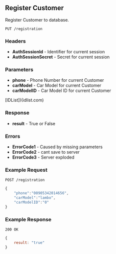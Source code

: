 ## Register Customer
Register Customer to database.

`PUT /registration`

### Headers
- **AuthSessionId** - Identifier for current session
- **AuthSessionSecret** - Secret for current session

### Parameters
- **phone** 		 - Phone Number for current Customer
- **carModel**   - Car Model for current Customer
- **carModelID** - Car Model ID for current Customer

[IDList])(idlist.com)

### Response
- **result** - True or False

### Errors
- **ErrorCode1** - Caused by missing parameters
- **ErrorCode2** - cant save to server
- **ErrorCode3** - Server exploded

### Example Request
`POST /registration`

```javascript
{
	"phone":"00905342014656",
	"carModel":"lambo",
	"carModelID":"0"
}
```

### Example Response
`200 OK`

```javascript
{
	result: "true"
}
```
